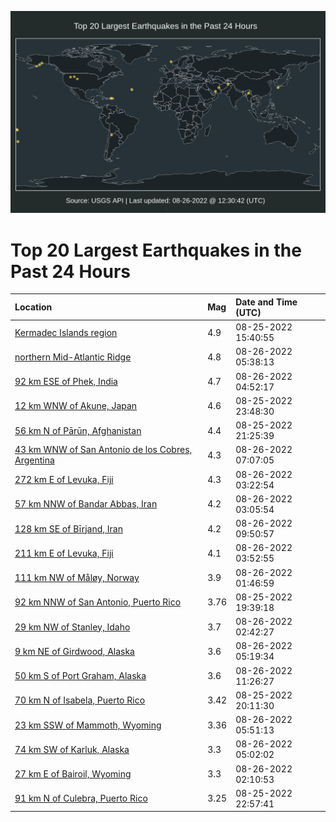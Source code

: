 ![Map](./map.png)

# Top 20 Largest Earthquakes in the Past 24 Hours

| Location | Mag | Date and Time (UTC) |
|:---|:---|:---|
| [Kermadec Islands region](https://earthquake.usgs.gov/earthquakes/eventpage/us7000i2fm) | 4.9 | 08-25-2022 15:40:55 |
| [northern Mid-Atlantic Ridge](https://earthquake.usgs.gov/earthquakes/eventpage/us7000i2ik) | 4.8 | 08-26-2022 05:38:13 |
| [92 km ESE of Phek, India](https://earthquake.usgs.gov/earthquakes/eventpage/us7000i2i8) | 4.7 | 08-26-2022 04:52:17 |
| [12 km WNW of Akune, Japan](https://earthquake.usgs.gov/earthquakes/eventpage/us7000i2h1) | 4.6 | 08-25-2022 23:48:30 |
| [56 km N of Pārūn, Afghanistan](https://earthquake.usgs.gov/earthquakes/eventpage/us7000i2fx) | 4.4 | 08-25-2022 21:25:39 |
| [43 km WNW of San Antonio de los Cobres, Argentina](https://earthquake.usgs.gov/earthquakes/eventpage/us7000i2j1) | 4.3 | 08-26-2022 07:07:05 |
| [272 km E of Levuka, Fiji](https://earthquake.usgs.gov/earthquakes/eventpage/us7000i2hw) | 4.3 | 08-26-2022 03:22:54 |
| [57 km NNW of Bandar Abbas, Iran](https://earthquake.usgs.gov/earthquakes/eventpage/us7000i2hs) | 4.2 | 08-26-2022 03:05:54 |
| [128 km SE of Bīrjand, Iran](https://earthquake.usgs.gov/earthquakes/eventpage/us7000i2k0) | 4.2 | 08-26-2022 09:50:57 |
| [211 km E of Levuka, Fiji](https://earthquake.usgs.gov/earthquakes/eventpage/us7000i2i2) | 4.1 | 08-26-2022 03:52:55 |
| [111 km NW of Måløy, Norway](https://earthquake.usgs.gov/earthquakes/eventpage/us7000i2hk) | 3.9 | 08-26-2022 01:46:59 |
| [92 km NNW of San Antonio, Puerto Rico](https://earthquake.usgs.gov/earthquakes/eventpage/pr2022237000) | 3.76 | 08-25-2022 19:39:18 |
| [29 km NW of Stanley, Idaho](https://earthquake.usgs.gov/earthquakes/eventpage/us7000i2hn) | 3.7 | 08-26-2022 02:42:27 |
| [9 km NE of Girdwood, Alaska](https://earthquake.usgs.gov/earthquakes/eventpage/ak022axozwr6) | 3.6 | 08-26-2022 05:19:34 |
| [50 km S of Port Graham, Alaska](https://earthquake.usgs.gov/earthquakes/eventpage/ak022axslzwk) | 3.6 | 08-26-2022 11:26:27 |
| [70 km N of Isabela, Puerto Rico](https://earthquake.usgs.gov/earthquakes/eventpage/pr71367978) | 3.42 | 08-25-2022 20:11:30 |
| [23 km SSW of Mammoth, Wyoming](https://earthquake.usgs.gov/earthquakes/eventpage/uu60511437) | 3.36 | 08-26-2022 05:51:13 |
| [74 km SW of Karluk, Alaska](https://earthquake.usgs.gov/earthquakes/eventpage/ak022axow76q) | 3.3 | 08-26-2022 05:02:02 |
| [27 km E of Bairoil, Wyoming](https://earthquake.usgs.gov/earthquakes/eventpage/us7000i2hj) | 3.3 | 08-26-2022 02:10:53 |
| [91 km N of Culebra, Puerto Rico](https://earthquake.usgs.gov/earthquakes/eventpage/pr71368018) | 3.25 | 08-25-2022 22:57:41 |
